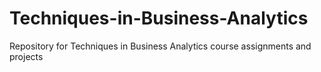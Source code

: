 # Techniques-in-Business-Analytics
Repository for Techniques in Business Analytics course assignments and projects
